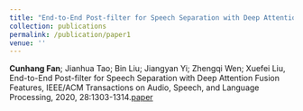 ```yaml
---
title: "End-to-End Post-filter for Speech Separation with Deep Attention Fusion Features"
collection: publications
permalink: /publication/paper1
venue: ''
---
```

**Cunhang Fan**; Jianhua Tao; Bin Liu; Jiangyan Yi; Zhengqi Wen; Xuefei Liu, End-to-End Post-filter for Speech Separation with Deep Attention Fusion Features, IEEE/ACM Transactions on Audio, Speech, and Language Processing, 2020, 28:1303-1314.[paper](https://fchest.github.io/pub/Trans1.pdf)



